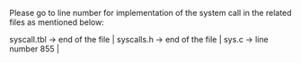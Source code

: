 Please go to line number for implementation of the system call in the related files as mentioned below:

syscall.tbl ->  end of the file |
syscalls.h -> end of the file |
sys.c -> line number 855 |
